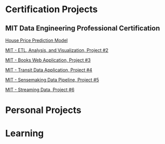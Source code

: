 # Certification Projects

## MIT Data Engineering Professional Certification
  [House Price Prediction Model](https://ukthanki.github.io/MIT_House_Price_Prediction_Project/)<br>  

  [MIT - ETL, Analysis, and Visualization, Project #2](https://ukthanki.github.io/MIT_ETL_Project/)<br> 

  [MIT - Books Web Application, Project #3](https://ukthanki.github.io/MIT_Books_Web_Application_Project/)<br> 

  [MIT - Transit Data Application, Project #4](https://ukthanki.github.io/MIT_Transit_Data_Application_Project/)<br> 

  [MIT - Sensemaking Data Pipeline, Project #5](https://ukthanki.github.io/MIT_Sensemaking_Data_Pipeline_Project/)<br> 

  [MIT - Streaming Data, Project #6](https://ukthanki.github.io/MIT_Streaming_Data_Project/)<br> 


# Personal Projects


# Learning
